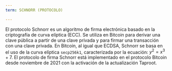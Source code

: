 ```yaml
---
term: SCHNORR (PROTOCOLO)

---
```

El protocolo Schnorr es un algoritmo de firma electrónica basado en la criptografía de curva elíptica (ECC). Se utiliza en Bitcoin para derivar una clave pública a partir de una clave privada y para firmar una transacción con una clave privada. En Bitcoin, al igual que ECDSA, Schnorr se basa en el uso de la curva elíptica `secp256k1`, caracterizada por la ecuación: $y^2 = x^3 + 7$. El protocolo de firma Schnorr está implementado en el protocolo Bitcoin desde noviembre de 2021 con la activación de la actualización Taproot.